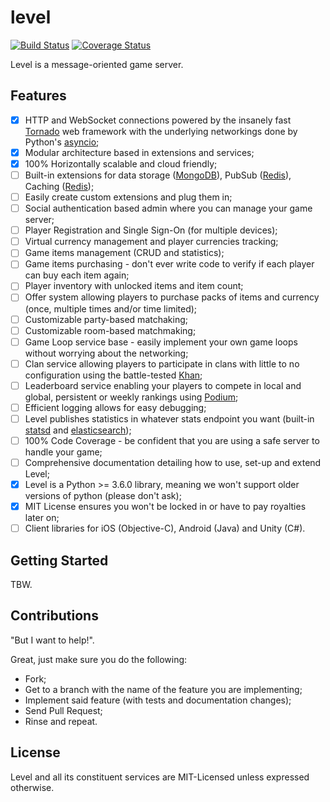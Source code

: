 # level
[![Build Status](https://travis-ci.org/heynemann/level.svg?branch=master)](https://travis-ci.org/heynemann/level)
[![Coverage Status](https://coveralls.io/repos/github/heynemann/level/badge.svg?branch=master)](https://coveralls.io/github/heynemann/level?branch=master)

Level is a message-oriented game server.

## Features

* [x] HTTP and WebSocket connections powered by the insanely fast [Tornado](http://www.tornadoweb.org/en/stable/) web framework with the underlying networkings done by Python's [asyncio](https://docs.python.org/3/library/asyncio.html);
* [x] Modular architecture based in extensions and services;
* [x] 100% Horizontally scalable and cloud friendly;
* [ ] Built-in extensions for data storage ([MongoDB](https://www.mongodb.come)), PubSub ([Redis](https://redis.io/)), Caching ([Redis](https://redis.io/));
* [ ] Easily create custom extensions and plug them in;
* [ ] Social authentication based admin where you can manage your game server;
* [ ] Player Registration and Single Sign-On (for multiple devices);
* [ ] Virtual currency management and player currencies tracking;
* [ ] Game items management (CRUD and statistics);
* [ ] Game items purchasing - don't ever write code to verify if each player can buy each item again;
* [ ] Player inventory with unlocked items and item count;
* [ ] Offer system allowing players to purchase packs of items and currency (once, multiple times and/or time limited);
* [ ] Customizable party-based matchaking;
* [ ] Customizable room-based matchmaking;
* [ ] Game Loop service base - easily implement your own game loops without worrying about the networking;
* [ ] Clan service allowing players to participate in clans with little to no configuration using the battle-tested [Khan](https://github.com/topfreegames/khan);
* [ ] Leaderboard service enabling your players to compete in local and global, persistent or weekly rankings using [Podium](https://github.com/topfreegames/podium);
* [ ] Efficient logging allows for easy debugging;
* [ ] Level publishes statistics in whatever stats endpoint you want (built-in [statsd](https://github.com/etsy/statsd) and [elasticsearch](https://www.elastic.co/));
* [ ] 100% Code Coverage - be confident that you are using a safe server to handle your game;
* [ ] Comprehensive documentation detailing how to use, set-up and extend Level;
* [x] Level is a Python >= 3.6.0 library, meaning we won't support older versions of python (please don't ask);
* [x] MIT License ensures you won't be locked in or have to pay royalties later on;
* [ ] Client libraries for iOS (Objective-C), Android (Java) and Unity (C#).

## Getting Started

TBW.

## Contributions

"But I want to help!".

Great, just make sure you do the following:

* Fork;
* Get to a branch with the name of the feature you are implementing;
* Implement said feature (with tests and documentation changes);
* Send Pull Request;
* Rinse and repeat.

## License

Level and all its constituent services are MIT-Licensed unless expressed otherwise.
